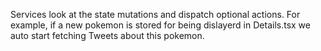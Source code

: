 Services look at the state mutations and dispatch optional actions.
For example, if a new pokemon is stored for being dislayerd in Details.tsx we auto start fetching Tweets about this pokemon.